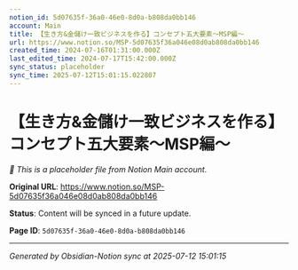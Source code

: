 ```yaml
---
notion_id: 5d07635f-36a0-46e0-8d0a-b808da0bb146
account: Main
title: 【生き方&金儲け一致ビジネスを作る】コンセプト五大要素〜MSP編〜
url: https://www.notion.so/MSP-5d07635f36a046e08d0ab808da0bb146
created_time: 2024-07-16T01:31:00.000Z
last_edited_time: 2024-07-17T15:42:00.000Z
sync_status: placeholder
sync_time: 2025-07-12T15:01:15.022807
---
```


# 【生き方&金儲け一致ビジネスを作る】コンセプト五大要素〜MSP編〜

*🔄 This is a placeholder file from Notion Main account.*

**Original URL**: https://www.notion.so/MSP-5d07635f36a046e08d0ab808da0bb146

**Status**: Content will be synced in a future update.

**Page ID**: `5d07635f-36a0-46e0-8d0a-b808da0bb146`

---

*Generated by Obsidian-Notion sync at 2025-07-12 15:01:15*
